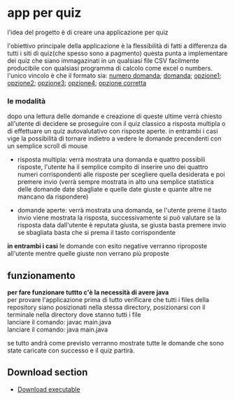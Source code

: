 # app per quiz

l'idea del progetto è di creare una applicazione per quiz

l'obiettivo principale della applicazione è la flessibilità
di fatti a differenza da tutti i siti di quiz(che spesso sono a pagmento) questa punta a implementare dei quiz che siano 
immagazinati in un qualsiasi file CSV facilmente producibile con qualsiasi programma di calcolo come excel o numbers.
l'unico vincolo è che il formato sia: 
<u>numero domanda</u>; 
<u>domanda</u>; 
<u>opzione1</u>; 
<u>opzione2</u>; 
<u>opzione3</u>; 
<u>opzione4</u>; 
<u>opzione corretta</u>

### le modalità
dopo una lettura delle domande e creazione di queste ultime verrà chiesto all'utente di decidere
se proseguire con il quiz classico a risposta multipla o di effettuare un quiz autovalutativo con risposte aperte.
in entrambi i casi vige la possibilità di tornare indietro a vedere le domande precendenti con un semplice scroll di mouse

- risposta multipla: verrà mostrata una domanda e quattro possibili risposte, l'utente ha il semplice compito di inserire uno dei quattro numeri corrispondenti alle risposte per scegliere quella desiderata e poi premere invio
(verrà sempre mostrata in alto una semplice statistica delle domande date sbagliate e quelle date giuste e quante altre ne mancano da rispondere)
                    
- domande aperte: verrà mostrata una domanda, se l'utente preme il tasto invio viene mostrata la risposta, successivamente si può valutare se la risposta data dall'utente è reputata giusta, se giusta basta premere invio se sbagliata basta che si prema il tasto corrispondente
                    
**in entrambi i casi** le domande con esito negative verranno riproposte all'utente mentre quelle giuste non verrano più proposte
                                                                                                    
## funzionamento                                                                                    
****per fare funzionare tuttto c'è la necessità di avere java****                                   
per provare l'applicazione prima di tutto verificare che tutti i files della repository siano posizionati nella stessa directory, 
posizionarsi con il terminale nella directory dove stanno tutti i file                              
lanciare il comando: javac main.java                                                                
lanciare il comando: java main.java                                                                 
                                                                                                    
se tutto andrà come previsto verranno mostrate tutte le domande che sono state caricate con successo
e il quiz partirà.  

## Download section

- [Download executable](https://raw.githubusercontent.com/federicovolpe/quiz_per_csv/main/Artifacts/quiz.jar)